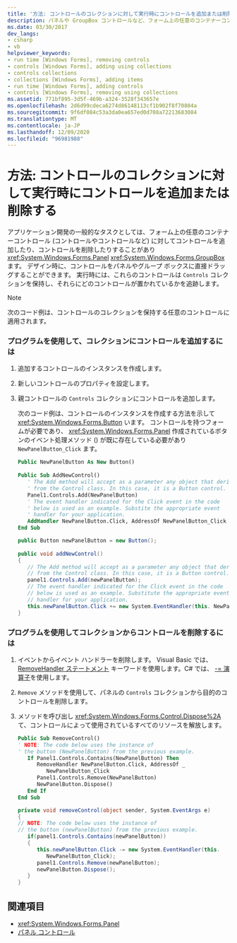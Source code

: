 ```yaml
---
title: '方法: コントロールのコレクションに対して実行時にコントロールを追加または削除する'
description: パネルや GroupBox コントロールなど、フォーム上の任意のコンテナーコントロールにコントロールを追加したり、コントロールを削除したりする方法について説明します。
ms.date: 03/30/2017
dev_langs:
- csharp
- vb
helpviewer_keywords:
- run time [Windows Forms], removing controls
- controls [Windows Forms], adding using collections
- controls collections
- collections [Windows Forms], adding items
- run time [Windows Forms], adding controls
- controls [Windows Forms], removing using collections
ms.assetid: 771bf895-3d5f-469b-a324-3528f343657e
ms.openlocfilehash: 2d6d99cdeca6274d86148113cf1b902f8f70804a
ms.sourcegitcommit: 9f6df084c53a3da0ea657ed0d708a72213683084
ms.translationtype: MT
ms.contentlocale: ja-JP
ms.lasthandoff: 12/09/2020
ms.locfileid: "96981988"
---
```

# <a name="how-to-add-to-or-remove-from-a-collection-of-controls-at-run-time"></a>方法: コントロールのコレクションに対して実行時にコントロールを追加または削除する

アプリケーション開発の一般的なタスクとしては、フォーム上の任意のコンテナーコントロール (コントロールやコントロールなど) に対してコントロールを追加したり、コントロールを削除したりすることがあり <xref:System.Windows.Forms.Panel> <xref:System.Windows.Forms.GroupBox> ます。 デザイン時に、コントロールをパネルやグループ ボックスに直接ドラッグすることができます。 実行時には、これらのコントロールは `Controls` コレクションを保持し、それらにどのコントロールが置かれているかを追跡します。  
  
> [!NOTE]
> 次のコード例は、コントロールのコレクションを保持する任意のコントロールに適用されます。  
  
### <a name="to-add-a-control-to-a-collection-programmatically"></a>プログラムを使用して、コレクションにコントロールを追加するには  
  
1. 追加するコントロールのインスタンスを作成します。  
  
2. 新しいコントロールのプロパティを設定します。  
  
3. 親コントロールの `Controls` コレクションにコントロールを追加します。  
  
     次のコード例は、コントロールのインスタンスを作成する方法を示して <xref:System.Windows.Forms.Button> います。 コントロールを持つフォームが必要であり、 <xref:System.Windows.Forms.Panel> 作成されているボタンのイベント処理メソッド () が既に存在している必要があり `NewPanelButton_Click` ます。  
  
    ```vb  
    Public NewPanelButton As New Button()  
  
    Public Sub AddNewControl()  
       ' The Add method will accept as a parameter any object that derives  
       ' from the Control class. In this case, it is a Button control.  
       Panel1.Controls.Add(NewPanelButton)  
       ' The event handler indicated for the Click event in the code
       ' below is used as an example. Substite the appropriate event  
       ' handler for your application.  
       AddHandler NewPanelButton.Click, AddressOf NewPanelButton_Click  
    End Sub  
    ```  
  
    ```csharp  
    public Button newPanelButton = new Button();  
  
    public void addNewControl()  
    {
       // The Add method will accept as a parameter any object that derives  
       // from the Control class. In this case, it is a Button control.  
       panel1.Controls.Add(newPanelButton);  
       // The event handler indicated for the Click event in the code
       // below is used as an example. Substitute the appropriate event  
       // handler for your application.  
       this.newPanelButton.Click += new System.EventHandler(this. NewPanelButton_Click);  
    }  
    ```  
  
### <a name="to-remove-controls-from-a-collection-programmatically"></a>プログラムを使用してコレクションからコントロールを削除するには  
  
1. イベントからイベント ハンドラーを削除します。 Visual Basic では、 [RemoveHandler ステートメント](/dotnet/visual-basic/language-reference/statements/removehandler-statement) キーワードを使用します。C# では、 [-= 演算子](/dotnet/csharp/language-reference/operators/subtraction-operator)を使用します。  
  
2. `Remove` メソッドを使用して、パネルの `Controls` コレクションから目的のコントロールを削除します。  
  
3. メソッドを呼び出し <xref:System.Windows.Forms.Control.Dispose%2A> て、コントロールによって使用されているすべてのリソースを解放します。  
  
    ```vb  
    Public Sub RemoveControl()  
    ' NOTE: The code below uses the instance of
    ' the button (NewPanelButton) from the previous example.  
       If Panel1.Controls.Contains(NewPanelButton) Then  
          RemoveHandler NewPanelButton.Click, AddressOf _
             NewPanelButton_Click  
          Panel1.Controls.Remove(NewPanelButton)  
          NewPanelButton.Dispose()  
       End If  
    End Sub  
    ```  
  
    ```csharp  
    private void removeControl(object sender, System.EventArgs e)  
    {  
    // NOTE: The code below uses the instance of
    // the button (newPanelButton) from the previous example.  
       if(panel1.Controls.Contains(newPanelButton))  
       {  
          this.newPanelButton.Click -= new System.EventHandler(this.
             NewPanelButton_Click);  
          panel1.Controls.Remove(newPanelButton);  
          newPanelButton.Dispose();  
       }  
    }  
    ```  
  
## <a name="see-also"></a>関連項目

- <xref:System.Windows.Forms.Panel>
- [パネル コントロール](panel-control-windows-forms.md)
